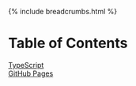 {% include breadcrumbs.html %}

# Table of Contents

[TypeScript](TypeScript)  
[GitHub Pages](GitHub-Pages)  

